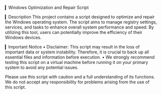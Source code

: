 ▎Windows Optimization and Repair Script

▎Description
This project contains a script designed to optimize and repair the Windows operating system. The script aims to manage registry settings, services, and tasks to enhance overall system performance and speed. By utilizing this tool, users can potentially improve the efficiency of their Windows devices.

▎Important Notice
• Disclaimer: This script may result in the loss of important data or system instability. Therefore, it is crucial to back up all essential files and information before execution.
• We strongly recommend testing this script on a virtual machine before running it on your primary system to avoid any potential issues.

Please use this script with caution and a full understanding of its functions. We do not accept any responsibility for problems arising from the use of this script.
